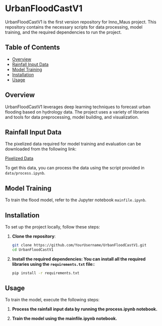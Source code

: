 # UrbanFloodCastV1

UrbanFloodCastV1 is the first version repository for Inno_Maus project. This repository contains the necessary scripts for data processing, model training, and the required dependencies to run the project.

## Table of Contents
- [Overview](#overview)
- [Rainfall Input Data](#rainfall-input-data)
- [Model Training](#model-training)
- [Installation](#installation)
- [Usage](#usage)


## Overview
UrbanFloodCastV1 leverages deep learning techniques to forecast urban flooding based on hydrology data. The project uses a variety of libraries and tools for data preprocessing, model building, and visualization.

## Rainfall Input Data
The pixelized data required for model training and evaluation can be downloaded from the following link:

[Pixelized Data](https://syncandshare.lrz.de/getlink/fi8DyhtffyaeNgMR8u7dh8/output)

To get this data, you can process the data using the script provided in `data/process.ipynb`.

## Model Training
To train the flood model, refer to the Jupyter notebook `mainfile.ipynb`. 

## Installation
To set up the project locally, follow these steps:

1. **Clone the repository**:
   ```bash
   git clone https://github.com/YourUsername/UrbanFloodCastV1.git
   cd UrbanFloodCastV1

2. **Install the required dependencies: You can install all the required libraries using the `requirements.txt` file:**:
   ```bash
   pip install -r requirements.txt

## Usage
To train the model, execute the following steps:

1. **Process the rainfall input data by running the process.ipynb notebook.**
   
2. **Train the model using the mainfile.ipynb notebook.**
